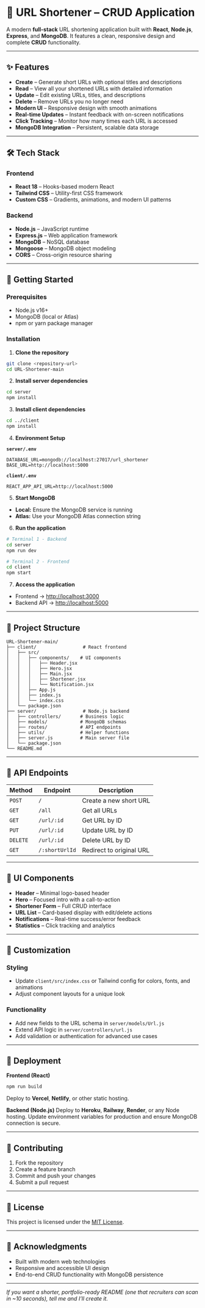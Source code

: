 # 🚀 URL Shortener – CRUD Application

A modern **full-stack** URL shortening application built with **React**, **Node.js**, **Express**, and **MongoDB**.
It features a clean, responsive design and complete **CRUD** functionality.

---

## ✨ Features

* **Create** – Generate short URLs with optional titles and descriptions
* **Read** – View all your shortened URLs with detailed information
* **Update** – Edit existing URLs, titles, and descriptions
* **Delete** – Remove URLs you no longer need
* **Modern UI** – Responsive design with smooth animations
* **Real-time Updates** – Instant feedback with on-screen notifications
* **Click Tracking** – Monitor how many times each URL is accessed
* **MongoDB Integration** – Persistent, scalable data storage

---

## 🛠️ Tech Stack

### Frontend

* **React 18** – Hooks-based modern React
* **Tailwind CSS** – Utility-first CSS framework
* **Custom CSS** – Gradients, animations, and modern UI patterns

### Backend

* **Node.js** – JavaScript runtime
* **Express.js** – Web application framework
* **MongoDB** – NoSQL database
* **Mongoose** – MongoDB object modeling
* **CORS** – Cross-origin resource sharing

---

## 🚀 Getting Started

### Prerequisites

* Node.js v16+
* MongoDB (local or Atlas)
* npm or yarn package manager

### Installation

1. **Clone the repository**

```bash
git clone <repository-url>
cd URL-Shortener-main
```

2. **Install server dependencies**

```bash
cd server
npm install
```

3. **Install client dependencies**

```bash
cd ../client
npm install
```

4. **Environment Setup**

**`server/.env`**

```env
DATABASE_URL=mongodb://localhost:27017/url_shortener
BASE_URL=http://localhost:5000
```

**`client/.env`**

```env
REACT_APP_API_URL=http://localhost:5000
```

5. **Start MongoDB**

* **Local:** Ensure the MongoDB service is running
* **Atlas:** Use your MongoDB Atlas connection string

6. **Run the application**

```bash
# Terminal 1 - Backend
cd server
npm run dev

# Terminal 2 - Frontend
cd client
npm start
```

7. **Access the application**

* Frontend → [http://localhost:3000](http://localhost:3000)
* Backend API → [http://localhost:5000](http://localhost:5000)

---

## 📁 Project Structure

```
URL-Shortener-main/
├── client/                 # React frontend
│   ├── src/
│   │   ├── components/    # UI components
│   │   │   ├── Header.jsx
│   │   │   ├── Hero.jsx
│   │   │   ├── Main.jsx
│   │   │   ├── Shortener.jsx
│   │   │   └── Notification.jsx
│   │   ├── App.js
│   │   ├── index.js
│   │   └── index.css
│   └── package.json
├── server/                 # Node.js backend
│   ├── controllers/       # Business logic
│   ├── models/            # MongoDB schemas
│   ├── routes/            # API endpoints
│   ├── utils/             # Helper functions
│   ├── server.js          # Main server file
│   └── package.json
└── README.md
```

---

## 🔌 API Endpoints

| Method   | Endpoint       | Description              |
| -------- | -------------- | ------------------------ |
| `POST`   | `/`            | Create a new short URL   |
| `GET`    | `/all`         | Get all URLs             |
| `GET`    | `/url/:id`     | Get URL by ID            |
| `PUT`    | `/url/:id`     | Update URL by ID         |
| `DELETE` | `/url/:id`     | Delete URL by ID         |
| `GET`    | `/:shortUrlId` | Redirect to original URL |

---

## 🎨 UI Components

* **Header** – Minimal logo-based header
* **Hero** – Focused intro with a call-to-action
* **Shortener Form** – Full CRUD interface
* **URL List** – Card-based display with edit/delete actions
* **Notifications** – Real-time success/error feedback
* **Statistics** – Click tracking and analytics

---

## 🔧 Customization

### Styling

* Update `client/src/index.css` or Tailwind config for colors, fonts, and animations
* Adjust component layouts for a unique look

### Functionality

* Add new fields to the URL schema in `server/models/Url.js`
* Extend API logic in `server/controllers/url.js`
* Add validation or authentication for advanced use cases

---

## 🚀 Deployment

**Frontend (React)**

```bash
npm run build
```

Deploy to **Vercel**, **Netlify**, or other static hosting.

**Backend (Node.js)**
Deploy to **Heroku**, **Railway**, **Render**, or any Node hosting.
Update environment variables for production and ensure MongoDB connection is secure.

---

## 🤝 Contributing

1. Fork the repository
2. Create a feature branch
3. Commit and push your changes
4. Submit a pull request

---

## 📝 License

This project is licensed under the [MIT License](LICENSE).

---

## 🙏 Acknowledgments

* Built with modern web technologies
* Responsive and accessible UI design
* End-to-end CRUD functionality with MongoDB persistence

---

*If you want a shorter, portfolio-ready README (one that recruiters can scan in \~10 seconds), tell me and I’ll create it.*
